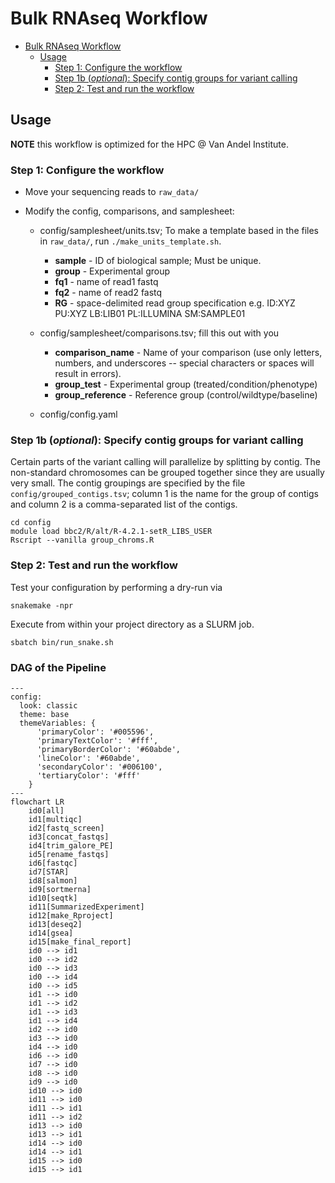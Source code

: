 # Bulk RNAseq Workflow


* [Bulk RNAseq Workflow](#bulk-rnaseq-workflow)
   * [Usage](#usage)
      * [Step 1: Configure the workflow](#step-1-configure-the-workflow)
      * [Step 1b (<em>optional</em>): Specify contig groups for variant calling](#step-1b-optional-specify-contig-groups-for-variant-calling)
      * [Step 2: Test and run the workflow](#step-2-test-and-run-the-workflow)

## Usage

**NOTE** this workflow is optimized for the HPC @ Van Andel Institute.


### Step 1: Configure the workflow
* Move your sequencing reads to `raw_data/`

* Modify the config, comparisons, and samplesheet:
  * config/samplesheet/units.tsv; To make a template based in the files in `raw_data/`, run `./make_units_template.sh`.
    * **sample**        - ID of biological sample; Must be unique.
    * **group**         - Experimental group 
    * **fq1**           - name of read1 fastq
    * **fq2**           - name of read2 fastq
    * **RG**            - space-delimited read group specification e.g. ID:XYZ PU:XYZ LB:LIB01 PL:ILLUMINA SM:SAMPLE01

  * config/samplesheet/comparisons.tsv; fill this out with you 
    * **comparison_name**    - Name of your comparison (use only letters, numbers, and underscores -- special characters or spaces will result in errors).
    * **group_test**         - Experimental group (treated/condition/phenotype)
    * **group_reference**    - Reference group (control/wildtype/baseline)

  * config/config.yaml

### Step 1b (_optional_): Specify contig groups for variant calling

Certain parts of the variant calling will parallelize by splitting by contig. The non-standard chromosomes can be grouped together since they are usually very small. The contig groupings are specified by the file `config/grouped_contigs.tsv`; column 1 is the name for the group of contigs and column 2 is a comma-separated list of the contigs.

```
cd config
module load bbc2/R/alt/R-4.2.1-setR_LIBS_USER
Rscript --vanilla group_chroms.R 
```

### Step 2: Test and run the workflow
Test your configuration by performing a dry-run via

```
snakemake -npr
```

Execute from within your project directory as a SLURM job.

```
sbatch bin/run_snake.sh
```
### DAG of the Pipeline
```mermaid
---
config:
  look: classic
  theme: base
  themeVariables: {
      'primaryColor': '#005596',
      'primaryTextColor': '#fff',
      'primaryBorderColor': '#60abde',
      'lineColor': '#60abde',
      'secondaryColor': '#006100',
      'tertiaryColor': '#fff'
    }
---
flowchart LR
	id0[all]
	id1[multiqc]
	id2[fastq_screen]
	id3[concat_fastqs]
	id4[trim_galore_PE]
	id5[rename_fastqs]
	id6[fastqc]
	id7[STAR]
	id8[salmon]
	id9[sortmerna]
	id10[seqtk]
	id11[SummarizedExperiment]
	id12[make_Rproject]
	id13[deseq2]
	id14[gsea]
	id15[make_final_report]
	id0 --> id1
	id0 --> id2
	id0 --> id3
	id0 --> id4
	id0 --> id5
	id1 --> id0
	id1 --> id2
	id1 --> id3
	id1 --> id4
	id2 --> id0
	id3 --> id0
	id4 --> id0
	id6 --> id0
	id7 --> id0
	id8 --> id0
	id9 --> id0
	id10 --> id0
	id11 --> id0
	id11 --> id1
	id11 --> id2
	id13 --> id0
	id13 --> id1
	id14 --> id0
	id14 --> id1
	id15 --> id0
	id15 --> id1
```
